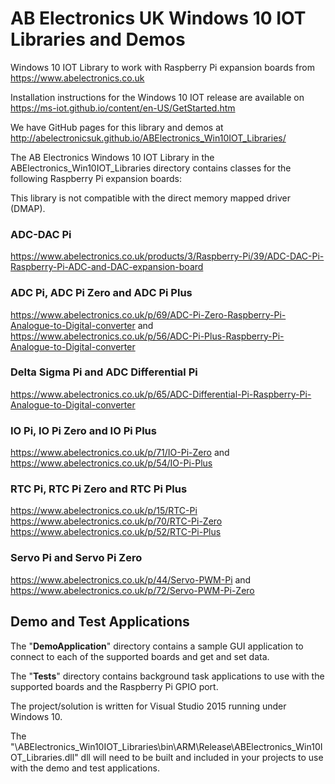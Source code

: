 AB Electronics UK Windows 10 IOT Libraries and Demos
=====

Windows 10 IOT Library to work with Raspberry Pi expansion boards from https://www.abelectronics.co.uk

Installation instructions for the Windows 10 IOT release are available on https://ms-iot.github.io/content/en-US/GetStarted.htm

We have GitHub pages for this library and demos at http://abelectronicsuk.github.io/ABElectronics_Win10IOT_Libraries/

The AB Electronics Windows 10 IOT Library in the ABElectronics_Win10IOT_Libraries directory contains classes for the following Raspberry Pi expansion boards:

This library is not compatible with the direct memory mapped driver (DMAP).

### ADC-DAC Pi ###
https://www.abelectronics.co.uk/products/3/Raspberry-Pi/39/ADC-DAC-Pi-Raspberry-Pi-ADC-and-DAC-expansion-board

### ADC Pi, ADC Pi Zero and ADC Pi Plus ###
https://www.abelectronics.co.uk/p/69/ADC-Pi-Zero-Raspberry-Pi-Analogue-to-Digital-converter and https://www.abelectronics.co.uk/p/56/ADC-Pi-Plus-Raspberry-Pi-Analogue-to-Digital-converter

### Delta Sigma Pi and ADC Differential Pi ###
https://www.abelectronics.co.uk/p/65/ADC-Differential-Pi-Raspberry-Pi-Analogue-to-Digital-converter

### IO Pi, IO Pi Zero and IO Pi Plus ###
https://www.abelectronics.co.uk/p/71/IO-Pi-Zero and https://www.abelectronics.co.uk/p/54/IO-Pi-Plus

### RTC Pi, RTC Pi Zero and RTC Pi Plus ###
https://www.abelectronics.co.uk/p/15/RTC-Pi 
https://www.abelectronics.co.uk/p/70/RTC-Pi-Zero
https://www.abelectronics.co.uk/p/52/RTC-Pi-Plus

### Servo Pi and Servo Pi Zero ###
https://www.abelectronics.co.uk/p/44/Servo-PWM-Pi and https://www.abelectronics.co.uk/p/72/Servo-PWM-Pi-Zero

## Demo and Test Applications ##

The "**DemoApplication**" directory contains a sample GUI application to connect to each of the supported boards and get and set data.

The "**Tests**" directory contains background task applications to use with the supported boards and the Raspberry Pi GPIO port.

The project/solution is written for Visual Studio 2015 running under Windows 10. 

The "\ABElectronics_Win10IOT_Libraries\bin\ARM\Release\ABElectronics_Win10IOT_Libraries.dll" dll will need to be built and included in your projects to use with the demo and test applications.